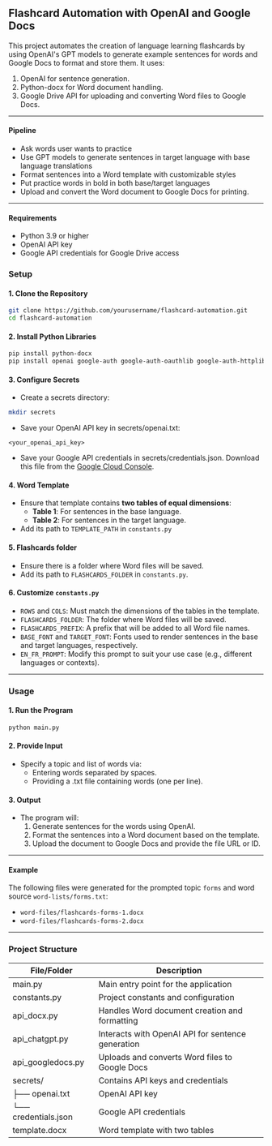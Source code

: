 ## **Flashcard Automation with OpenAI and Google Docs**

This project automates the creation of language learning flashcards by using OpenAI's GPT models to generate example sentences for words and Google Docs to format and store them. It uses:

1. OpenAI for sentence generation.
2. Python-docx for Word document handling.
3. Google Drive API for uploading and converting Word files to Google Docs.

---

#### **Pipeline**
- Ask words user wants to practice
- Use GPT models to generate sentences in target language with base language translations
- Format sentences into a Word template with customizable styles
- Put practice words in bold in both base/target languages
- Upload and convert the Word document to Google Docs for printing.

---

#### **Requirements**
- Python 3.9 or higher
- OpenAI API key
- Google API credentials for Google Drive access

### **Setup**

#### **1. Clone the Repository**
```bash
git clone https://github.com/yourusername/flashcard-automation.git
cd flashcard-automation
```

#### **2. Install Python Libraries**
```bash
pip install python-docx
pip install openai google-auth google-auth-oauthlib google-auth-httplib2 google-api-python-client
```

#### **3. Configure Secrets**
- Create a secrets directory:
```bash
mkdir secrets
```
- Save your OpenAI API key in secrets/openai.txt:
```
<your_openai_api_key>
```
- Save your Google API credentials in secrets/credentials.json. Download this file from the [Google Cloud Console](https://console.cloud.google.com/).

#### **4. Word Template**
- Ensure that template contains **two tables of equal dimensions**:
    - **Table 1**: For sentences in the base language.
    - **Table 2**: For sentences in the target language.
- Add its path to `TEMPLATE_PATH` in `constants.py`

#### **5. Flashcards folder**
- Ensure there is a folder where Word files will be saved.
- Add its path to `FLASHCARDS_FOLDER` in `constants.py`.

#### **6. Customize `constants.py`**

- `ROWS` and `COLS`: Must match the dimensions of the tables in the template.
- `FLASHCARDS_FOLDER`: The folder where Word files will be saved.
- `FLASHCARDS_PREFIX`: A prefix that will be added to all Word file names.
- `BASE_FONT` and `TARGET_FONT`: Fonts used to render sentences in the base and target languages, respectively.
- `EN_FR_PROMPT`: Modify this prompt to suit your use case (e.g., different languages or contexts).

- - -

### **Usage**

#### **1. Run the Program**

```bash
python main.py
```
#### **2. Provide Input**

- Specify a topic and list of words via:
    - Entering words separated by spaces.
    - Providing a .txt file containing words (one per line).

#### **3. Output**

- The program will:
    1. Generate sentences for the words using OpenAI.
    2. Format the sentences into a Word document based on the template.
    3. Upload the document to Google Docs and provide the file URL or ID.

- - - 

#### **Example**

The following files were generated for the prompted topic `forms` and word source `word-lists/forms.txt`:
- `word-files/flashcards-forms-1.docx`
- `word-files/flashcards-forms-2.docx`

- - -

### **Project Structure**


| File/Folder       | Description                                        |
|-------------------|----------------------------------------------------|
| main.py           | Main entry point for the application               |
| constants.py      | Project constants and configuration                |
| api_docx.py       | Handles Word document creation and formatting      |
| api_chatgpt.py    | Interacts with OpenAI API for sentence generation  |
| api_googledocs.py | Uploads and converts Word files to Google Docs     |
| secrets/          | Contains API keys and credentials                  |
| ├── openai.txt    | OpenAI API key                                     |
| └── credentials.json | Google API credentials                          |
| template.docx     | Word template with two tables                      |



